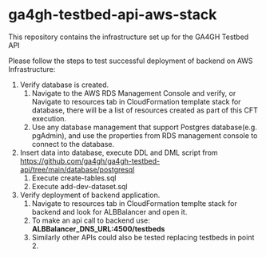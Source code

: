 # ga4gh-testbed-api-aws-stack
This repository contains the infrastructure set up for the GA4GH Testbed API

Please follow the steps to test successful deployment of backend on AWS Infrastructure:
1. Verify database is created.
    1. Navigate to the AWS RDS Management Console and verify, or Navigate to resources tab in CloudFormation template stack for database, there will be a list of resources created as part of this CFT execution.
    2. Use any database management that support Postgres database(e.g. pgAdmin), and use the properties from RDS management console to connect to the database.
2. Insert data into database, execute DDL and DML script from https://github.com/ga4gh/ga4gh-testbed-api/tree/main/database/postgresql
    1. Execute create-tables.sql
    2. Execute add-dev-dataset.sql
3. Verify deployment of backend application.
    1. Navigate to resources tab in CloudFormation templte stack for backend and look for ALBBalancer and open it.
    2. To make an api call to backend use: **ALBBalancer_DNS_URL:4500/testbeds**
    3. Similarly other APIs could also be tested replacing testbeds in point 2.
       
